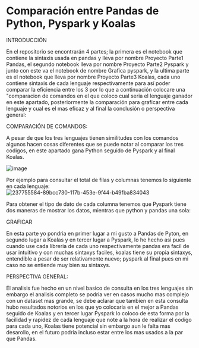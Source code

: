 # Comparación entre Pandas de Python, Pyspark  y Koalas
INTRODUCCIÓN

En el repositorio se encontrarán 4 partes; la primera es el notebook que contiene la sintaxis usada en pandas y lleva por nombre Proyecto Parte1 Pandas, el segundo notebook lleva por nombre Proyecto Parte2 Pyspark y junto con este va el notebook de nombre Grafica pyspark, y la ultima parte es el notebook que lleva por nombre Proyecto Parte3 Koalas, cada uno contiene sintaxis de cada lenguaje respectivamente para así poder comparar la eficiencia entre los 3 por lo que a continuación colocare una "comparacion de comandos en el que coloco cual seria el lenguaje ganador en este apartado, posteriormente la comparación para graficar entre cada lenguaje y cual es el mas eficaz y al final la conclusión o perspectiva general:

COMPARACIÓN DE COMANDOS:

A pesar de que los tres lenguajes tienen similitudes con los comandos algunos hacen cosas diferentes que se puede notar al comparar los tres codigos, en este apartado gana Python seguido de Pyspark y al final Koalas.

![image](https://github.com/OfeliaFabiolaGE/Parte2/assets/121463974/d9f65e15-c24a-478c-8f2e-2580cee909c9)


Por ejemplo para consultar el total de filas y columnas tenemos lo siguiente en cada lenguaje:
![237755584-89bcc730-117b-453e-9f44-b49fba834043](https://github.com/OfeliaFabiolaGE/Parte2/assets/121463974/5ade17e7-11d2-415b-bda0-2ba1b1e9b9bc)




Para obtener el tipo de dato de cada columna tenemos que Pyspark tiene dos maneras de mostrar los datos, mientras que python y pandas una sola:


GRAFICAR

En esta parte yo pondria en primer lugar a mi gusto a Pandas de Pyton, en segundo lugar a Koalas y en tercer lugar a Pyspark, lo he hecho asi pues cuando use cada libreria de cada uno respectivamente pandas era facil de usar intuitivo y con muchas sintaxys faciles, koalas tiene su propia sintaxys, entendible a pesar de ser relativamente nuevo; pyspark al final pues en mi caso no se entiende muy bien su sintaxys.


PERSPECTIVA GENERAL:

El analisis fue hecho en un nivel basico de consulta en los tres lenguajes sin embargo el analisis completo se podria ver en casos mucho mas complejo con un dataset mas grande, se debe aclarar que tambien en esta consulta hubo resultados notorios en los que yo colocaria en el mejor a Pandas seguido de Koalas y en tercer lugar Pyspark lo coloco de esta forma por la facilidad y rapidez de cada lenguaje que note a la hora de realizar el codigo para cada uno, Koalas tiene potencial sin embargo aun le falta mas desarollo, en el futuro podria incluso estar entre los mas usados a la par que Pandas.
